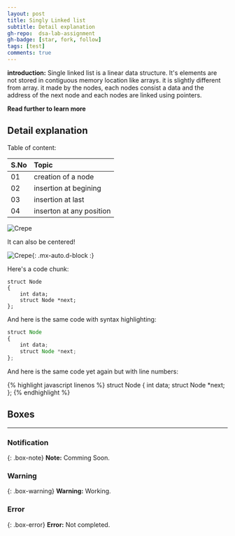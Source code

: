 ```yaml
---
layout: post
title: Singly Linked list
subtitle: Detail explanation
gh-repo:  dsa-lab-assignment
gh-badge: [star, fork, follow]
tags: [test]
comments: true
---
```

**introduction:**
Single linked list is a linear data structure. It's elements are not stored in contiguous memory location like arrays. it is slightly different from array. it made by the nodes, each nodes consist a data and the address of the next node and each nodes are linked using pointers.

**Read further to learn more**

## Detail explanation

Table of content:

| S.No | Topic |
| :------ |:--- |
| 01 | creation of a node |
| 02 | insertion at begining |
| 03 | insertion at last |
| 04 | inserton at any position |




![Crepe]([https://s3-media3.fl.yelpcdn.com/bphoto/cQ1Yoa75m2yUFFbY2xwuqw/348s.jpg](https://www.sitesbay.com/data-structure/images/linked-list.png))

It can also be centered!

![Crepe]([https://s3-media3.fl.yelpcdn.com/bphoto/cQ1Yoa75m2yUFFbY2xwuqw/348s.jpg](https://res.cloudinary.com/dpessyoae/image/upload/v1494083335/linkedlist3_fsadk8.png)){: .mx-auto.d-block :}

Here's a code chunk:

~~~
struct Node
{
    int data;
    struct Node *next;
};
~~~

And here is the same code with syntax highlighting:

```javascript
struct Node
{
    int data;
    struct Node *next;
};
```

And here is the same code yet again but with line numbers:

{% highlight javascript linenos %}
struct Node
{
    int data;
    struct Node *next;
};
{% endhighlight %} 

## Boxes
---------------------------------

### Notification

{: .box-note}
**Note:** Comming Soon.

### Warning

{: .box-warning}
**Warning:** Working.

### Error

{: .box-error}
**Error:** Not completed.
